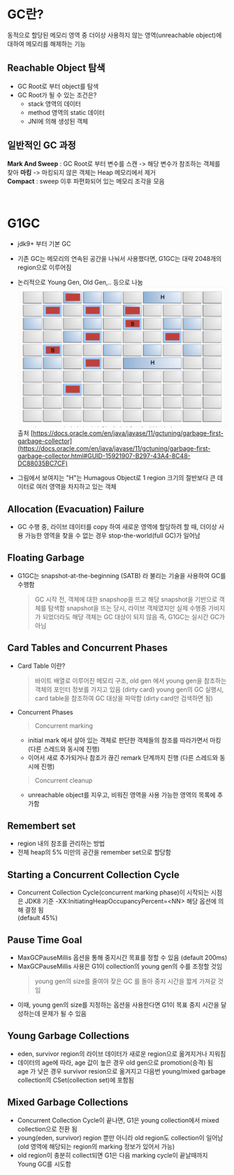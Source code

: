 # GC란?
동적으로 할당된 메모리 영역 중 더이상 사용하지 않는 영역(unreachable object)에 대하여 메모리를 해제하는 기능

## Reachable Object 탐색
- GC Root로 부터 object를 탐색
- GC Root가 될 수 있는 조건은?
  - stack 영역의 데이터
  - method 영역의 static 데이터
  - JNI에 의해 생성된 객체

## 일반적인 GC 과정
**Mark And Sweep** : GC Root로 부터 변수를 스캔 -> 해당 변수가 참조하는 객체를 찾아 **마킹** -> 마킹되지 않은 객체는 Heap 메모리에서 제거  
**Compact** : sweep 이후 파편화되어 있는 메모리 조각을 모음

</br>

# G1GC
- jdk9+ 부터 기본 GC
- 기존 GC는 메모리의 연속된 공간을 나눠서 사용했다면, G1GC는 대략 2048개의 region으로 이루어짐
- 논리적으로 Young Gen, Old Gen,.. 등으로 나눔
![heap layout](./img/g1gc-layout.png)  
출처 [https://docs.oracle.com/en/java/javase/11/gctuning/garbage-first-garbage-collector](https://docs.oracle.com/en/java/javase/11/gctuning/garbage-first-garbage-collector.html#GUID-15921907-B297-43A4-8C48-DC88035BC7CF)

- 그림에서 보여지는 "H"는 Humagous Object로 1 region 크기의 절반보다 큰 데이터로 여러 영역을 차지하고 있는 객체


## Allocation (Evacuation) Failure
- GC 수행 중, 라이브 데이터를 copy 하여 새로운 영역에 할당하려 할 때, 더이상 사용 가능한 영역을 찾을 수 없는 경우 stop-the-world(full GC)가 일어남

## Floating Garbage
- G1GC는 snapshot-at-the-beginning (SATB) 라 불리는 기술을 사용하여 GC를 수행함  
  > GC 시작 전, 객체에 대한 snapshop을 뜨고 해당 snapshot을 기반으로 객체를 탐색함
  > snapshot을 뜨는 당시, 라이브 객체였지만 실제 수행중 가비지가 되었더라도 해당 객체는 GC 대상이 되지 않음
  > 즉, G1GC는 실시간 GC가 아님
  
## Card Tables and Concurrent Phases
- Card Table 이란?
  > 바이트 배열로 이루어진 메모리 구조, old gen 에서 young gen을 참조하는 객체의 포인터 정보를 가지고 있음 (dirty card)
  > young gen의 GC 실행시, card table을 참조하여 GC 대상을 파악함 (dirty card만 검색하면 됨)
- Concurrent Phases
  > Concurrent marking
    - initial mark 에서 살아 있는 객체로 판단한 객체들의 참조를 따라가면서 마킹 (다른 스레드와 동시에 진행)
    - 이어서 새로 추가되거나 참조가 끊긴 remark 단계까지 진행 (다른 스레드와 동시에 진행)
  > Concurrent cleanup
    - unreachable object를 지우고, 비워진 영역을 사용 가능한 영역의 목록에 추가함

## Remembert set
- region 내의 참조를 관리하는 방법
- 전체 heap의 5% 미만의 공간을 remember set으로 할당함
    
## Starting a Concurrent Collection Cycle
- Concurrent Collection Cycle(concurrent marking phase)이 시작되는 시점은 JDK8 기준 -XX:InitiatingHeapOccupancyPercent=\<NN\> 해당 옵션에 의해 결정 됨  
  (default 45%)

## Pause Time Goal
- MaxGCPauseMillis 옵션을 통해 중지시간 목표를 정할 수 있음 (default 200ms)
- MaxGCPauseMillis 사용은 G1이 collection의 young gen의 수를 조정할 것임
  > young gen의 size를 줄여야 잦은 GC 를 돌아 중지 시간을 짧게 가져갈 것임
- 이때, young gen의 size를 지정하는 옵션을 사용한다면 G1이 목표 중지 시간을 달성하는데 문제가 될 수 있음
  
## Young Garbage Collections
- eden, survivor region의 라이브 데이터가 새로운 region으로 옮겨지거나 지워짐
- 데이터의 age에 따라, age 값이 높은 경우 old gen으로 promotion(승격) 됨  
  age 가 낮은 경우 survivor resion으로 옮겨지고 다음번 young/mixed garbage collection의 CSet(collection set)에 포함됨
  
## Mixed Garbage Collections
- Concurrent Collection Cycle이 끝나면, G1은 young collection에서 mixed collection으로 전환 됨
- young(eden, survivor) region 뿐만 아니라 old region도 collection이 일어남 
  (old 영역에 해당되는 region의 marking 정보가 있어서 가능)
- old region이 충분히 collect되면 G1은 다음 marking cycle이 끝날때까지 Young GC를 시도함

